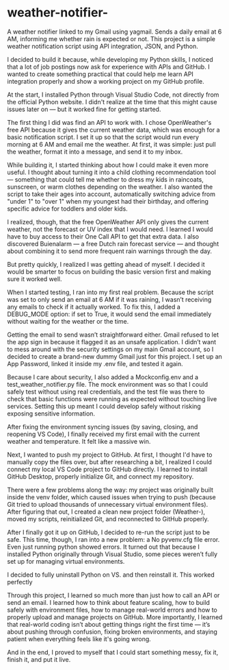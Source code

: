 # weather-notifier-
A weather notifier linked to my Gmail using yagmail. Sends a daily email at 6 AM, informing me whether rain is expected or not. This project is a simple weather notification script using API integration, JSON, and Python.

I decided to build it because, while developing my Python skills, I noticed that a lot of job postings now ask for experience with APIs and GitHub. I wanted to create something practical that could help me learn API integration properly and show a working project on my GitHub profile.

At the start, I installed Python through Visual Studio Code, not directly from the official Python website. I didn't realize at the time that this might cause issues later on — but it worked fine for getting started.

The first thing I did was find an API to work with. I chose OpenWeather's free API because it gives the current weather data, which was enough for a basic notification script. I set it up so that the script would run every morning at 6 AM and email me the weather. At first, it was simple: just pull the weather, format it into a message, and send it to my inbox.

While building it, I started thinking about how I could make it even more useful. I thought about turning it into a child clothing recommendation tool — something that could tell me whether to dress my kids in raincoats, sunscreen, or warm clothes depending on the weather. I also wanted the script to take their ages into account, automatically switching advice from "under 1" to "over 1" when my youngest had their birthday, and offering specific advice for toddlers and older kids.

I realized, though, that the free OpenWeather API only gives the current weather, not the forecast or UV index that I would need. I learned I would have to buy access to their One Call API to get that extra data. I also discovered Buienalarm — a free Dutch rain forecast service — and thought about combining it to send more frequent rain warnings through the day.

But pretty quickly, I realized I was getting ahead of myself. I decided it would be smarter to focus on building the basic version first and making sure it worked well.

When I started testing, I ran into my first real problem. Because the script was set to only send an email at 6 AM if it was raining, I wasn’t receiving any emails to check if it actually worked. To fix this, I added a DEBUG_MODE option: if set to True, it would send the email immediately without waiting for the weather or the time.

Getting the email to send wasn’t straightforward either. Gmail refused to let the app sign in because it flagged it as an unsafe application. I didn’t want to mess around with the security settings on my main Gmail account, so I decided to create a brand-new dummy Gmail just for this project. I set up an App Password, linked it inside my .env file, and tested it again.

Because I care about security, I also added a Mockconfig.env and a test_weather_notifier.py file. The mock environment was so that I could safely test without using real credentials, and the test file was there to check that basic functions were running as expected without touching live services. Setting this up meant I could develop safely without risking exposing sensitive information.

After fixing the environment syncing issues (by saving, closing, and reopening VS Code), I finally received my first email with the current weather and temperature. It felt like a massive win.

Next, I wanted to push my project to GitHub. At first, I thought I'd have to manually copy the files over, but after researching a bit, I realized I could connect my local VS Code project to GitHub directly. I learned to install GitHub Desktop, properly initialize Git, and connect my repository.

There were a few problems along the way: my project was originally built inside the venv folder, which caused issues when trying to push (because Git tried to upload thousands of unnecessary virtual environment files). After figuring that out, I created a clean new project folder (Weather-), moved my scripts, reinitialized Git, and reconnected to GitHub properly.

After I finally got it up on GitHub, I decided to re-run the script just to be safe. This time, though, I ran into a new problem: a No pyvenv.cfg file error. Even just running python showed errors. It turned out that because I installed Python originally through Visual Studio, some pieces weren’t fully set up for managing virtual environments.

I decided to fully uninstall Python on VS. and then reinstall it. This worked perfectly 

Through this project, I learned so much more than just how to call an API or send an email. I learned how to think about feature scaling, how to build safely with environment files, how to manage real-world errors and how to properly upload and manage projects on GitHub.
More importantly, I learned that real-world coding isn’t about getting things right the first time — it’s about pushing through confusion, fixing broken environments, and staying patient when everything feels like it's going wrong.

And in the end, I proved to myself that I could start something messy, fix it, finish it, and put it live.
